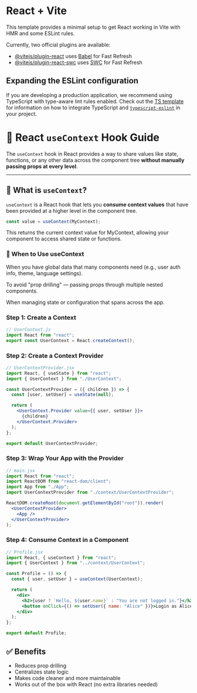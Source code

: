 # React + Vite

This template provides a minimal setup to get React working in Vite with HMR and some ESLint rules.

Currently, two official plugins are available:

- [@vitejs/plugin-react](https://github.com/vitejs/vite-plugin-react/blob/main/packages/plugin-react) uses [Babel](https://babeljs.io/) for Fast Refresh
- [@vitejs/plugin-react-swc](https://github.com/vitejs/vite-plugin-react/blob/main/packages/plugin-react-swc) uses [SWC](https://swc.rs/) for Fast Refresh

## Expanding the ESLint configuration

If you are developing a production application, we recommend using TypeScript with type-aware lint rules enabled. Check out the [TS template](https://github.com/vitejs/vite/tree/main/packages/create-vite/template-react-ts) for information on how to integrate TypeScript and [`typescript-eslint`](https://typescript-eslint.io) in your project.

# 📘 React `useContext` Hook Guide

The `useContext` hook in React provides a way to share values like state, functions, or any other data across the component tree **without manually passing props at every level**.

---

## 🧠 What is `useContext`?

`useContext` is a React hook that lets you **consume context values** that have been provided at a higher level in the component tree.

```js
const value = useContext(MyContext);
```

This returns the current context value for MyContext, allowing your component to access shared state or functions.

### 📍 When to Use useContext

When you have global data that many components need (e.g., user auth info, theme, language settings).

To avoid "prop drilling" — passing props through multiple nested components.

When managing state or configuration that spans across the app.

### Step 1: Create a Context

```js
// UserContext.js
import React from "react";
export const UserContext = React.createContext();
```

### Step 2: Create a Context Provider

```jsx
// UserContextProvider.jsx
import React, { useState } from "react";
import { UserContext } from "./UserContext";

const UserContextProvider = ({ children }) => {
  const [user, setUser] = useState(null);

  return (
    <UserContext.Provider value={{ user, setUser }}>
      {children}
    </UserContext.Provider>
  );
};

export default UserContextProvider;
```

### Step 3: Wrap Your App with the Provider

```jsx
// main.jsx
import React from "react";
import ReactDOM from "react-dom/client";
import App from "./App";
import UserContextProvider from "./context/UserContextProvider";

ReactDOM.createRoot(document.getElementById("root")).render(
  <UserContextProvider>
    <App />
  </UserContextProvider>
);
```

### Step 4: Consume Context in a Component

```jsx
// Profile.jsx
import React, { useContext } from "react";
import { UserContext } from "../context/UserContext";

const Profile = () => {
  const { user, setUser } = useContext(UserContext);

  return (
    <div>
      <h2>{user ? `Hello, ${user.name}` : "You are not logged in."}</h2>
      <button onClick={() => setUser({ name: "Alice" })}>Login as Alice</button>
    </div>
  );
};

export default Profile;
```

## ✅ Benefits

- Reduces prop drilling
- Centralizes state logic
- Makes code cleaner and more maintainable
- Works out of the box with React (no extra libraries needed)
